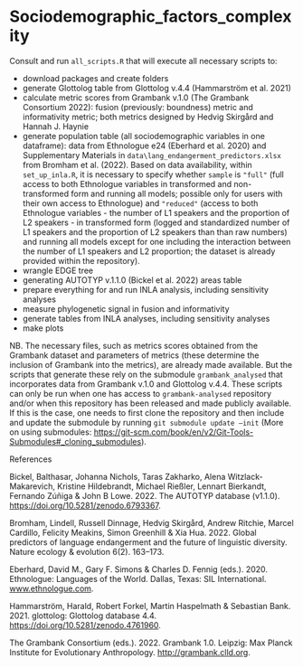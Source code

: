 # Sociodemographic_factors_complexity

Consult and run `all_scripts.R` that will execute all necessary scripts to:

- download packages and create folders 
- generate Glottolog table from Glottolog v.4.4 (Hammarström et al. 2021)
- calculate metric scores from Grambank v.1.0 (The Grambank Consortium 2022): fusion (previously: boundness) metric and informativity metric; both metrics designed by Hedvig Skirgård and Hannah J. Haynie
- generate population table (all sociodemographic variables in one dataframe): data from Ethnologue e24 (Eberhard et al. 2020) and Supplementary Materials in ```data\lang_endangerment_predictors.xlsx``` from Bromham et al. (2022). Based on data availability, within `set_up_inla.R`, it is necessary to specify whether `sample` is `"full"` (full access to both Ethnologue variables in transformed and non-transformed form and running all models; possible only for users with their own access to Ethnologue) and `"reduced"` (access to both Ethnologue variables - the number of L1 speakers and the proportion of L2 speakers - in transformed form (logged and standardized number of L1 speakers and the proportion of L2 speakers than than raw numbers) and running all models except for one including the interaction between the number of L1 speakers and L2 proportion; the dataset is already provided within the repository).
- wrangle EDGE tree
- generating AUTOTYP v.1.1.0 (Bickel et al. 2022) areas table
- prepare everything for and run INLA analysis, including sensitivity analyses
- measure phylogenetic signal in fusion and informativity
- generate tables from INLA analyses, including sensitivity analyses
- make plots


NB. The necessary files, such as metrics scores obtained from the Grambank dataset and parameters of metrics (these determine the inclusion of Grambank into the metrics), are already made available. But the scripts that generate these rely on the submodule ```grambank_analysed``` that incorporates data from Grambank v.1.0 and Glottolog v.4.4. These scripts can only be run when one has access to ```grambank-analysed``` repository and/or when this repository has been released and made publicly available. If this is the case, one needs to first clone the repository and then include and update the submodule by running ```git submodule update —init``` (More on using submodules: https://git-scm.com/book/en/v2/Git-Tools-Submodules#_cloning_submodules). 




References

Bickel, Balthasar, Johanna Nichols, Taras Zakharko, Alena Witzlack-Makarevich, Kristine Hildebrandt, Michael Rießler, Lennart Bierkandt, Fernando Zúñiga & John B Lowe. 2022. The AUTOTYP database (v1.1.0). https://doi.org/10.5281/zenodo.6793367.

Bromham, Lindell, Russell Dinnage, Hedvig Skirgård, Andrew Ritchie, Marcel Cardillo, Felicity Meakins, Simon Greenhill & Xia Hua. 2022. Global predictors of language endangerment and the future of linguistic diversity. Nature ecology & evolution 6(2). 163–173.

Eberhard, David M., Gary F. Simons & Charles D. Fennig (eds.). 2020. Ethnologue: Languages of the World. Dallas, Texas: SIL International. www.ethnologue.com.

Hammarström, Harald, Robert Forkel, Martin Haspelmath & Sebastian Bank. 2021. glottolog: Glottolog database 4.4. https://doi.org/10.5281/zenodo.4761960.

The Grambank Consortium (eds.). 2022. Grambank 1.0. Leipzig: Max Planck Institute for Evolutionary Anthropology. http://grambank.clld.org.





